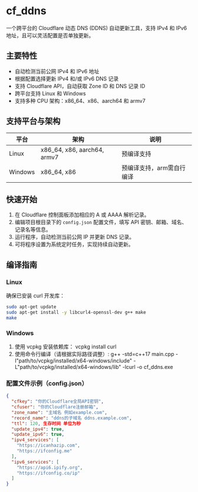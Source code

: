 # cf_ddns

一个跨平台的 Cloudflare 动态 DNS (DDNS) 自动更新工具，支持 IPv4 和 IPv6 地址，且可以灵活配置是否单独更新。

## 主要特性

- 自动检测当前公网 IPv4 和 IPv6 地址
- 根据配置选择更新 IPv4 和/或 IPv6 DNS 记录
- 支持 Cloudflare API，自动获取 Zone ID 和 DNS 记录 ID
- 跨平台支持 Linux 和 Windows
- 支持多种 CPU 架构：x86_64、x86、aarch64 和 armv7

## 支持平台与架构

| 平台   | 架构                   | 说明                      |
| ------ | ---------------------- | ------------------------- |
| Linux  | x86_64, x86, aarch64, armv7 | 预编译支持               |
| Windows| x86_64, x86            | 预编译支持，arm需自行编译 |

## 快速开始

1. 在 Cloudflare 控制面板添加相应的 A 或 AAAA 解析记录。
2. 编辑项目根目录下的 `config.json` 配置文件，填写 API 密钥、邮箱、域名、记录名等信息。
3. 运行程序，自动检测当前公网 IP 并更新 DNS 记录。
4. 可将程序设置为系统定时任务，实现持续自动更新。

## 编译指南

### Linux

确保已安装 curl 开发库：

```bash
sudo apt-get update
sudo apt-get install -y libcurl4-openssl-dev g++ make
make
```

### Windows

1. 使用 vcpkg 安装依赖库：
    vcpkg install curl
2. 使用命令行编译（请根据实际路径调整）:
    g++ -std=c++17 main.cpp -I"path/to/vcpkg/installed/x64-windows/include" -L"path/to/vcpkg/installed/x64-windows/lib" -lcurl -o cf_ddns.exe


### 配置文件示例（config.json）
```json
{
  "cfkey": "你的Cloudflare全局API密钥",
  "cfuser": "你的Cloudflare注册邮箱",
  "zone_name": "主域名 例如example.com",
  "record_name": "ddns的子域名 ddns.example.com",
  "ttl": 120, 生存时间 单位为秒
  "update_ipv4": true,
  "update_ipv6": true,
  "ipv4_services": [
    "https://icanhazip.com",
    "https://ifconfig.me"
  ],
  "ipv6_services": [
    "https://api6.ipify.org",
    "https://ifconfig.co/ip"
  ]
}
```
